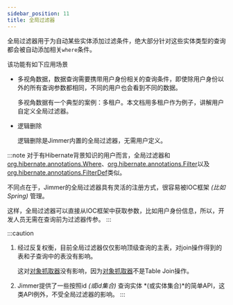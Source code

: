 ```yaml
---
sidebar_position: 11
title: 全局过滤器
---
```


全局过滤器用于为自动某些实体添加过滤条件，绝大部分针对这些实体类型的查询都会被自动添加相关`where`条件。

该功能有如下应用场景

-   多视角数据，数据查询需要携带用户身份相关的查询条件，即使除用户身份以外的所有查询参数都相同，不同的用户也会看到不同的数据。

    多视角数据有一个典型的案例：多租户。本文档用多租户作为例子，讲解用户自定义全局过滤器。

-   逻辑删除

    逻辑删除是Jimmer内置的全局过滤器，无需用户定义。

:::note
对于有Hibernate背景知识的用户而言，全局过滤器和[org.hibernate.annotations.Where](https://javadoc.io/static/org.hibernate/hibernate-core/5.4.13.Final/org/hibernate/annotations/Where.html)、[org.hibernate.annotations.Filter](https://javadoc.io/static/org.hibernate/hibernate-core/5.4.13.Final/org/hibernate/annotations/Filter.html)以及[org.hibernate.annotations.FilterDef](https://javadoc.io/static/org.hibernate/hibernate-core/5.4.13.Final/org/hibernate/annotations/FilterDef.html)类似。

不同点在于，Jimmer的全局过滤器具有灵活的注册方式，很容易被IOC框架 *(比如Spring)* 管理。

这样，全局过滤器可以直接从IOC框架中获取参数，比如用户身份信息，所以，开发人员无需在查询前为过滤器传参。
:::

:::caution
1.  经过反复权衡，目前全局过滤器仅仅影响顶级查询的主表，对join操作得到的表和子查询中的表没有影响。

    这对[对象抓取器](../object-fetcher)没有影响，因为[对象抓取器](../object-fetcher)不是Table Join操作。

2.  Jimmer提供了一些按照id *(或id集合)* 查询实体 *(或实体集合)*的简单API，这类API例外，不受全局过滤器的影响。
:::